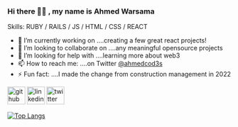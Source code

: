 ### Hi there 👋🏾 , my name is Ahmed Warsama

Skills: RUBY / RAILS / JS / HTML / CSS / REACT

- 🔭 I’m currently working on ....creating a few great react projects!
- 👯 I’m looking to collaborate on ....any meaningful opensource projects
- 🤔 I’m looking for help with ....learning more about web3 
- 📫 How to reach me: ....on Twitter [@ahmedcod3s](https://twitter.com/ahmedcod3s)  
- ⚡ Fun fact: ....I made the change from construction management in 2022 


[<img src='https://cdn.jsdelivr.net/npm/simple-icons@3.0.1/icons/github.svg' alt='github' height='40'>](https://github.com/awar7118)  [<img src='https://cdn.jsdelivr.net/npm/simple-icons@3.0.1/icons/linkedin.svg' alt='linkedin' height='40'>](https://www.linkedin.com/in/ahmedwarsama/)  [<img src='https://cdn.jsdelivr.net/npm/simple-icons@3.0.1/icons/twitter.svg' alt='twitter' height='40'>](https://twitter.com/ahmedcod3s)  

<!-- Top languages option I can include if needed -->
[![Top Langs](https://github-readme-stats.vercel.app/api/top-langs/?username=awar7118)](https://github.com/anuraghazra/github-readme-stats)

